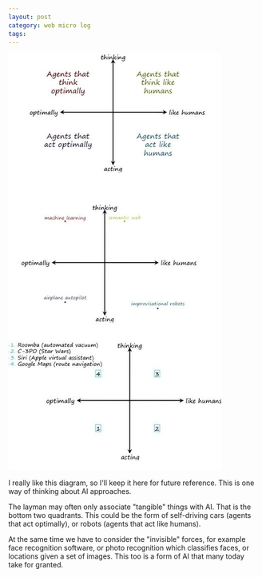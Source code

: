 ```yaml
---
layout: post
category: web micro log
tags:
---
```


![four schools](/img/four-schools/four-schools.jpg)

I really like this diagram, so I'll keep it here for future reference. This is
one way of thinking about AI approaches.

The layman may often only associate "tangible" things with AI. That is
the bottom two quadrants. This could be the form of self-driving cars
(agents that act optimally), or robots (agents that act like humans).

At the same time we have to consider the "invisible" forces, for example
face recognition software, or photo recognition which classifies faces, or
locations given a set of images. This too is a form of AI that many today take
for granted.
